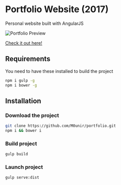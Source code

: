 # Portfolio Website (2017)

Personal website built with AngularJS

![Portfolio Preview](https://raw.githubusercontent.com/M0unir/portfolio-v1/master/src/assets/images/preview.png)

[Check it out here!](https://mounir.herokuapp.com/ )

## Requirements

You need to have these installed to build the project

```bash
npm i gulp -g
npm i bower -g
```

## Installation

### Download the project

```bash
git clone https://github.com/M0unir/portfolio.git
npm i && bower i
```

### Build project

```bash
gulp build
```

### Launch project

```bash
gulp serve:dist
```
